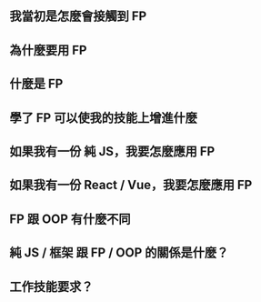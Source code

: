 ## 我當初是怎麼會接觸到 FP

## 為什麼要用 FP

## 什麼是 FP

## 學了 FP 可以使我的技能上增進什麼

## 如果我有一份 純 JS，我要怎麼應用 FP

## 如果我有一份 React / Vue，我要怎麼應用 FP

## FP 跟 OOP 有什麼不同

## 純 JS / 框架 跟 FP / OOP 的關係是什麼？

## 工作技能要求？
